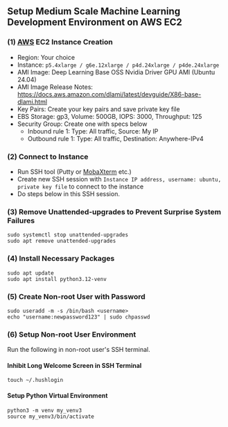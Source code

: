 ## Setup Medium Scale Machine Learning Development Environment on AWS EC2

### (1) [AWS](https://aws.amazon.com/) EC2 Instance Creation
- Region: Your choice
- Instance: `p5.4xlarge / g6e.12xlarge / p4d.24xlarge / p4de.24xlarge`
- AMI Image: Deep Learning Base OSS Nvidia Driver GPU AMI (Ubuntu 24.04)
- AMI Image Release Notes: https://docs.aws.amazon.com/dlami/latest/devguide/X86-base-dlami.html
- Key Pairs: Create your key pairs and save private key file
- EBS Storage: gp3, Volume: 500GB, IOPS: 3000, Throughput: 125
- Security Group: Create one with specs below
  - Inbound rule 1: Type: All traffic, Source: My IP
  - Outbound rule 1: Type: All traffic, Destination: Anywhere-IPv4

### (2) Connect to Instance
- Run SSH tool (Putty or [MobaXterm](https://mobaxterm.mobatek.net/) etc.)
- Create new SSH session with `Instance IP address, username: ubuntu, private key file` to connect to the instance
- Do steps below in this SSH session.

### (3) Remove Unattended-upgrades to Prevent Surprise System Failures
```
sudo systemctl stop unattended-upgrades
sudo apt remove unattended-upgrades
```

### (4) Install Necessary Packages
```
sudo apt update
sudo apt install python3.12-venv
```

### (5) Create Non-root User with Password
```
sudo useradd -m -s /bin/bash <username>
echo "username:newpassword123" | sudo chpasswd
```

### (6) Setup Non-root User Environment
Run the following in non-root user's SSH terminal.

#### Inhibit Long Welcome Screen in SSH Terminal
```
touch ~/.hushlogin
```

#### Setup Python Virtual Environment
```
python3 -m venv my_venv3
source my_venv3/bin/activate
```
